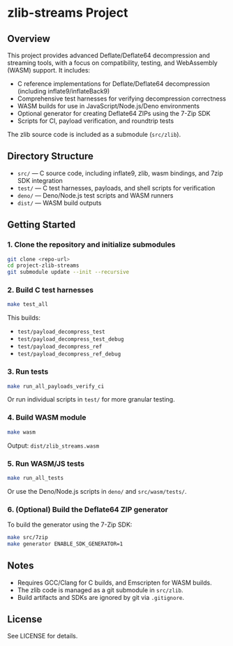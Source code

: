 # zlib-streams Project

## Overview

This project provides advanced Deflate/Deflate64 decompression and streaming tools, with a focus on compatibility, testing, and WebAssembly (WASM) support. It includes:

- C reference implementations for Deflate/Deflate64 decompression (including inflate9/inflateBack9)
- Comprehensive test harnesses for verifying decompression correctness
- WASM builds for use in JavaScript/Node.js/Deno environments
- Optional generator for creating Deflate64 ZIPs using the 7-Zip SDK
- Scripts for CI, payload verification, and roundtrip tests

The zlib source code is included as a submodule (`src/zlib`).

## Directory Structure

- `src/` — C source code, including inflate9, zlib, wasm bindings, and 7zip SDK integration
- `test/` — C test harnesses, payloads, and shell scripts for verification
- `deno/` — Deno/Node.js test scripts and WASM runners
- `dist/` — WASM build outputs

## Getting Started

### 1. Clone the repository and initialize submodules
```sh
git clone <repo-url>
cd project-zlib-streams
git submodule update --init --recursive
```

### 2. Build C test harnesses
```sh
make test_all
```
This builds:
- `test/payload_decompress_test`
- `test/payload_decompress_test_debug`
- `test/payload_decompress_ref`
- `test/payload_decompress_ref_debug`

### 3. Run tests
```sh
make run_all_payloads_verify_ci
```
Or run individual scripts in `test/` for more granular testing.

### 4. Build WASM module
```sh
make wasm
```
Output: `dist/zlib_streams.wasm`

### 5. Run WASM/JS tests
```sh
make run_all_tests
```
Or use the Deno/Node.js scripts in `deno/` and `src/wasm/tests/`.

### 6. (Optional) Build the Deflate64 ZIP generator
To build the generator using the 7-Zip SDK:
```sh
make src/7zip
make generator ENABLE_SDK_GENERATOR=1
```

## Notes
- Requires GCC/Clang for C builds, and Emscripten for WASM builds.
- The zlib code is managed as a git submodule in `src/zlib`.
- Build artifacts and SDKs are ignored by git via `.gitignore`.

## License
See LICENSE for details.

